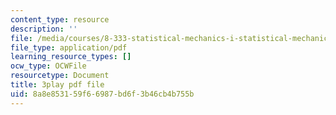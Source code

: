 ```yaml
---
content_type: resource
description: ''
file: /media/courses/8-333-statistical-mechanics-i-statistical-mechanics-of-particles-fall-2013/8a8e853159f66987bd6f3b46cb4b755b_8woIHrY6eM0.pdf
file_type: application/pdf
learning_resource_types: []
ocw_type: OCWFile
resourcetype: Document
title: 3play pdf file
uid: 8a8e8531-59f6-6987-bd6f-3b46cb4b755b
---
```

